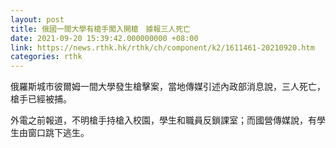 ```yaml
---
layout: post
title: 俄國一間大學有槍手闖入開槍　據報三人死亡
date: 2021-09-20 15:39:42.000000000 +08:00
link: https://news.rthk.hk/rthk/ch/component/k2/1611461-20210920.htm
categories: rthk
---
```


俄羅斯城市彼爾姆一間大學發生槍擊案，當地傳媒引述內政部消息說，三人死亡，槍手已經被捕。

外電之前報道，不明槍手持槍入校園，學生和職員反鎖課室；而國營傳媒說，有學生由窗口跳下逃生。
